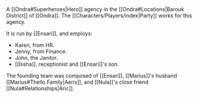 A [[Ondra#Superheroes|Hero]] agency in the [[Ondra#Locations|Barouk District]] of [[Ondra]]. The [[Characters/Players/index|Party]] works for this agency.

It is run by [[Ensari]], and employs:

 * Karen, from HR.
 * Jenny, from Finance.
 * John, the Janitor.
 * [[Issha]], receptionist and [[Ensari]]'s son.

The founding team was composed of [[Ensari]], [[Marius]]'s husband [[Marius#Thello Family|Aeris]], and [[Nula]]'s close friend [[Nula#Relationships|Aric]].